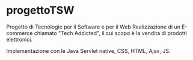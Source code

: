 # progettoTSW
Progetto di Tecnologie per il Software e per il Web
Realizzazione di un E-commerce chiamato "Tech Addicted", il cui
scopo è la vendita di prodotti elettronici.

Implementazione con le Java Servlet native, CSS, HTML, Ajax, JS.
